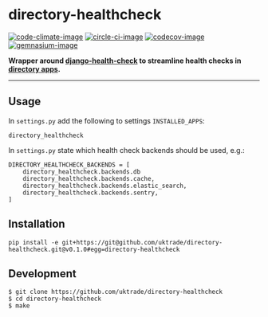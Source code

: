 # directory-healthcheck

[![code-climate-image]][code-climate]
[![circle-ci-image]][circle-ci]
[![codecov-image]][codecov]
[![gemnasium-image]][gemnasium]

**Wrapper around [django-health-check](https://github.com/KristianOellegaard/django-health-check) to streamline health checks in [directory apps](https://github.com/uktrade/?utf8=%E2%9C%93&q=directory&type=&language=).**

---

## Usage
In `settings.py` add the following to settings `INSTALLED_APPS`:

`directory_healthcheck`

In `settings.py` state which health check backends should be used, e.g.:

```
DIRECTORY_HEALTHCHECK_BACKENDS = [
    directory_healthcheck.backends.db
    directory_healthcheck.backends.cache,
    directory_healthcheck.backends.elastic_search,
    directory_healthcheck.backends.sentry,
]
```

## Installation

```shell
pip install -e git+https://git@github.com/uktrade/directory-healthcheck.git@v0.1.0#egg=directory-healthcheck
```

## Development

    $ git clone https://github.com/uktrade/directory-healthcheck
    $ cd directory-healthcheck
    $ make


[code-climate-image]: https://codeclimate.com/github/uktrade/directory-healthcheck/badges/issue_count.svg
[code-climate]: https://codeclimate.com/github/uktrade/directory-healthcheck

[circle-ci-image]: https://circleci.com/gh/uktrade/directory-healthcheck/tree/master.svg?style=svg
[circle-ci]: https://circleci.com/gh/uktrade/directory-healthcheck/tree/master

[codecov-image]: https://codecov.io/gh/uktrade/directory-healthcheck/branch/master/graph/badge.svg
[codecov]: https://codecov.io/gh/uktrade/directory-healthcheck

[gemnasium-image]: https://gemnasium.com/badges/github.com/uktrade/directory-healthcheck.svg
[gemnasium]: https://gemnasium.com/github.com/uktrade/directory-healthcheck

